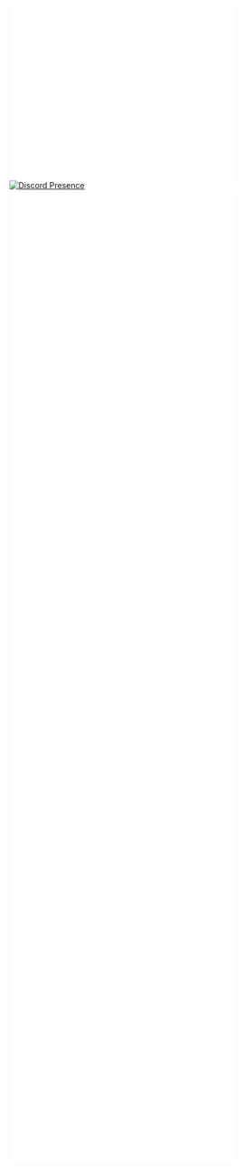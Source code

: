 <img align="center" src="/metrics.base.svg" alt="Metrics" width="400">[![Discord Presence](https://lanyard.cnrad.dev/api/595371898561495070?theme=dark&showDisplayName=true&animated=true&animatedDecoration=true&borderRadius=16px)](https://discord.com/users/595371898561495070)
<img align="center" src="/metrics.plugin.anilist.svg" alt="Metrics" width="400">
<img align="center" src="/metrics.plugin.steam.full.svg" alt="Metrics" width="400">
<img align="center" src="/metrics.plugin.calendar.full.svg" alt="Metrics" width="400">
<img align="center" src="/metrics.plugin.isocalendar.fullyear.svg" alt="Metrics" width="400">
<img align="center" src="/metrics.plugin.languages.indepth.svg" alt="Metrics" width="400">
<img align="center" src="/metrics.plugin.topics.icons.svg" alt="Metrics" width="400">
<img align="center" src="/metrics.plugin.achievements.svg" alt="Metrics" width="400">
<img align="center" src="/metrics.plugin.fortune.svg" alt="Metrics" width="400">


